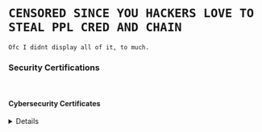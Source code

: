 # `CENSORED SINCE YOU HACKERS LOVE TO STEAL PPL CRED AND CHAIN`

`Ofc I didnt display all of it, to much.`

<h3 class="h3">Security Certifications</h3><br>
<summary><h4>Cybersecurity Certificates</h4></summary>
<p class="work-text"><details><br>
<b>Defensive Security</b><br>CCSA., CDSA., OSDA., CISO., CISAv2., CISM., CRISC., Cybersecurity Foundation., SIT., MAST.<br><br>
<b>Offensive Security</b><br>CRTM., CRTP., CRTE., CESP-ADCS., AADL., ADA (AE)., PACES., PACSP., CARTE., CARTP., CAWASP., CRTO., CRTL., 
PenTest+., CPT., CRT., eMAPT., eWPTXv2., eCPPTv2., eCPTXv2., eCXD., CCSAS., CBBH., CPTS., CWEE., OSCP., KLCP., 
OSWP., OSEP., OSED., OSWE., OSWA., OSCE3., OSMR., OSEE., C|EH (Master)., L|PT (Master)., C|HFI (v11)., C|PENT., C|CISO., E|HE., GPEN., 
GXPN., CISSP., CNSS., CPSA., PTEC., PJPT., PNPT.
</p><br>
</details>
